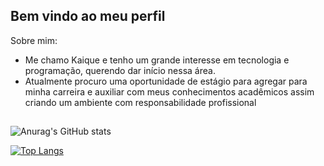 ## Bem vindo ao meu perfil  

Sobre mim: 
- Me chamo Kaique e tenho um grande interesse em tecnologia e programação, querendo dar início nessa área.
- Atualmente procuro uma oportunidade de estágio para agregar para minha carreira e auxiliar com meus
conhecimentos acadêmicos assim criando um ambiente com responsabilidade profissional

##

![Anurag's GitHub stats](https://github-readme-stats.vercel.app/api?username=kaiqueqpa&show_icons=true&theme=aura) 

[![Top Langs](https://github-readme-stats.vercel.app/api/top-langs/?username=kaiqueqpa&show_icons=true&theme=aura)](https://github.com/anuraghazra/github-readme-stats)
